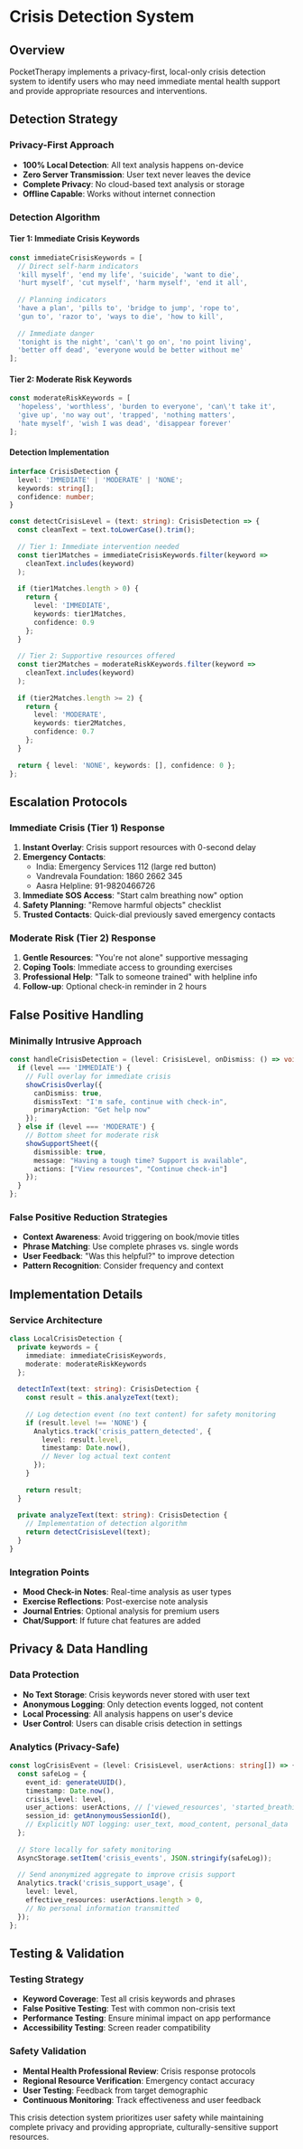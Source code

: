# Crisis Detection System

## Overview
PocketTherapy implements a privacy-first, local-only crisis detection system to identify users who may need immediate mental health support and provide appropriate resources and interventions.

## Detection Strategy

### Privacy-First Approach
- **100% Local Detection**: All text analysis happens on-device
- **Zero Server Transmission**: User text never leaves the device
- **Complete Privacy**: No cloud-based text analysis or storage
- **Offline Capable**: Works without internet connection

### Detection Algorithm

#### Tier 1: Immediate Crisis Keywords
```javascript
const immediateCrisisKeywords = [
  // Direct self-harm indicators
  'kill myself', 'end my life', 'suicide', 'want to die',
  'hurt myself', 'cut myself', 'harm myself', 'end it all',
  
  // Planning indicators
  'have a plan', 'pills to', 'bridge to jump', 'rope to',
  'gun to', 'razor to', 'ways to die', 'how to kill',
  
  // Immediate danger
  'tonight is the night', 'can\'t go on', 'no point living',
  'better off dead', 'everyone would be better without me'
];
```

#### Tier 2: Moderate Risk Keywords
```javascript
const moderateRiskKeywords = [
  'hopeless', 'worthless', 'burden to everyone', 'can\'t take it',
  'give up', 'no way out', 'trapped', 'nothing matters',
  'hate myself', 'wish I was dead', 'disappear forever'
];
```

#### Detection Implementation
```typescript
interface CrisisDetection {
  level: 'IMMEDIATE' | 'MODERATE' | 'NONE';
  keywords: string[];
  confidence: number;
}

const detectCrisisLevel = (text: string): CrisisDetection => {
  const cleanText = text.toLowerCase().trim();
  
  // Tier 1: Immediate intervention needed
  const tier1Matches = immediateCrisisKeywords.filter(keyword => 
    cleanText.includes(keyword)
  );
  
  if (tier1Matches.length > 0) {
    return { 
      level: 'IMMEDIATE', 
      keywords: tier1Matches,
      confidence: 0.9 
    };
  }
  
  // Tier 2: Supportive resources offered
  const tier2Matches = moderateRiskKeywords.filter(keyword => 
    cleanText.includes(keyword)
  );
  
  if (tier2Matches.length >= 2) {
    return { 
      level: 'MODERATE', 
      keywords: tier2Matches,
      confidence: 0.7 
    };
  }
  
  return { level: 'NONE', keywords: [], confidence: 0 };
};
```

## Escalation Protocols

### Immediate Crisis (Tier 1) Response
1. **Instant Overlay**: Crisis support resources with 0-second delay
2. **Emergency Contacts**: 
   - India: Emergency Services 112 (large red button)
   - Vandrevala Foundation: 1860 2662 345
   - Aasra Helpline: 91-9820466726
3. **Immediate SOS Access**: "Start calm breathing now" option
4. **Safety Planning**: "Remove harmful objects" checklist
5. **Trusted Contacts**: Quick-dial previously saved emergency contacts

### Moderate Risk (Tier 2) Response
1. **Gentle Resources**: "You're not alone" supportive messaging
2. **Coping Tools**: Immediate access to grounding exercises
3. **Professional Help**: "Talk to someone trained" with helpline info
4. **Follow-up**: Optional check-in reminder in 2 hours

## False Positive Handling

### Minimally Intrusive Approach
```typescript
const handleCrisisDetection = (level: CrisisLevel, onDismiss: () => void) => {
  if (level === 'IMMEDIATE') {
    // Full overlay for immediate crisis
    showCrisisOverlay({
      canDismiss: true,
      dismissText: "I'm safe, continue with check-in",
      primaryAction: "Get help now"
    });
  } else if (level === 'MODERATE') {
    // Bottom sheet for moderate risk
    showSupportSheet({
      dismissible: true,
      message: "Having a tough time? Support is available",
      actions: ["View resources", "Continue check-in"]
    });
  }
};
```

### False Positive Reduction Strategies
- **Context Awareness**: Avoid triggering on book/movie titles
- **Phrase Matching**: Use complete phrases vs. single words
- **User Feedback**: "Was this helpful?" to improve detection
- **Pattern Recognition**: Consider frequency and context

## Implementation Details

### Service Architecture
```typescript
class LocalCrisisDetection {
  private keywords = {
    immediate: immediateCrisisKeywords,
    moderate: moderateRiskKeywords
  };
  
  detectInText(text: string): CrisisDetection {
    const result = this.analyzeText(text);
    
    // Log detection event (no text content) for safety monitoring
    if (result.level !== 'NONE') {
      Analytics.track('crisis_pattern_detected', {
        level: result.level,
        timestamp: Date.now(),
        // Never log actual text content
      });
    }
    
    return result;
  }
  
  private analyzeText(text: string): CrisisDetection {
    // Implementation of detection algorithm
    return detectCrisisLevel(text);
  }
}
```

### Integration Points
- **Mood Check-in Notes**: Real-time analysis as user types
- **Exercise Reflections**: Post-exercise note analysis
- **Journal Entries**: Optional analysis for premium users
- **Chat/Support**: If future chat features are added

## Privacy & Data Handling

### Data Protection
- **No Text Storage**: Crisis keywords never stored with user text
- **Anonymous Logging**: Only detection events logged, not content
- **Local Processing**: All analysis happens on user's device
- **User Control**: Users can disable crisis detection in settings

### Analytics (Privacy-Safe)
```typescript
const logCrisisEvent = (level: CrisisLevel, userActions: string[]) => {
  const safeLog = {
    event_id: generateUUID(),
    timestamp: Date.now(),
    crisis_level: level,
    user_actions: userActions, // ['viewed_resources', 'started_breathing']
    session_id: getAnonymousSessionId(),
    // Explicitly NOT logging: user_text, mood_content, personal_data
  };
  
  // Store locally for safety monitoring
  AsyncStorage.setItem('crisis_events', JSON.stringify(safeLog));
  
  // Send anonymized aggregate to improve crisis support
  Analytics.track('crisis_support_usage', {
    level: level,
    effective_resources: userActions.length > 0,
    // No personal information transmitted
  });
};
```

## Testing & Validation

### Testing Strategy
- **Keyword Coverage**: Test all crisis keywords and phrases
- **False Positive Testing**: Test with common non-crisis text
- **Performance Testing**: Ensure minimal impact on app performance
- **Accessibility Testing**: Screen reader compatibility

### Safety Validation
- **Mental Health Professional Review**: Crisis response protocols
- **Regional Resource Verification**: Emergency contact accuracy
- **User Testing**: Feedback from target demographic
- **Continuous Monitoring**: Track effectiveness and user feedback

This crisis detection system prioritizes user safety while maintaining complete privacy and providing appropriate, culturally-sensitive support resources.
